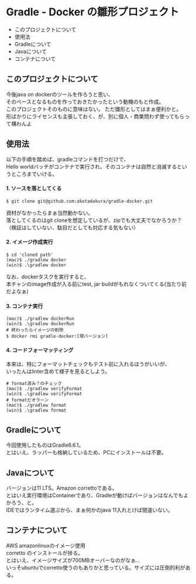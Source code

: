 # Gradle - Docker の雛形プロジェクト
- このプロジェクトについて
- 使用法
- Gradleについて
- Javaについて
- コンテナについて

 ## このプロジェクトについて
今後java on dockerのツールを作ろうと思い、  
そのベースとなるものを作っておきたかったという動機のもと作成。  
このプロジェクトそのものに意味はない。
ただ雛形としてはまぁ便利かと。  
形ばかりにライセンスも主張しておく、が、別に個人・商業問わず使ってもらって構わんよ
 
 ## 使用法
 以下の手順を踏めば、gradleコマンドを打つだけで、  
 Hello worldバッチがコンテナで実行され、そのコンテナは自然と消滅するというところまでいける。
#### 1. ソースを落としてくる
 ```shell script
$ git clone git@github.com:akotadakura/gradle-docker.git
```
資材がなかったらまぁ当然動かない。  
落としてくるのはgit cloneを想定しているが、zipでも大丈夫でなかろうか？  
（検証はしていない、駄目だとしても対応する気もない）

#### 2. イメージ作成実行
```shell script
$ cd 'cloned path'
(mac)$ ./gradlew docker
(win)$ .\gradlew docker
``` 
なお、dockerタスクを実行すると、  
本チャンのimage作成が入る前にtest, jar buildがもれなくついてくる(当たり前だよなぁ)

#### 3. コンテナ実行
```shell script
(mac)$ ./gradlew dockerRun
(win)$ .\gradlew dockerRun
# 終わったらイメージの削除
$ docker rmi gradle-docker:[現バージョン]
```

#### 4. コードフォーマッティング
本来は、特にフォーマットチェックもテスト前に入れるほうがいいが、  
いったんはlinter含めて様子を見るとしよう。
```shell script
# format済み？のチェック
(mac)$ ./gradlew verifyFormat
(win)$ .\gradlew verifyFormat
# formatだオラーン
(mac)$ ./gradlew format
(win)$ .\gradlew format
```

## Gradleについて
今回使用したものはGradle6.6.1。  
とはいえ、ラッパーも格納しているため、PCにインストールは不要。

## Javaについて
バージョンは11 LTS。Amazon correttoである。  
とはいえ実行環境はContainerであり、Gradleが動けばバージョンはなんでもよかろう、と。  
IDEではランタイム選ぶから、まぁ何かのjava 11入れとけば間違いない。

## コンテナについて
AWS amazonlinuxのイメージ使用  
corretto のインストールが捗る。  
とはいえ、イメージサイズが700MBオーバーなのがなぁ...  
いっそubuntuでcorretto使うのもありかと思っている。サイズには圧倒的利がある。